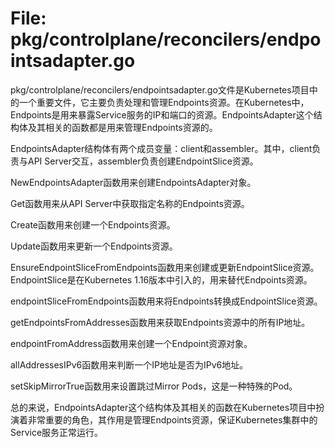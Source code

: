 # File: pkg/controlplane/reconcilers/endpointsadapter.go

pkg/controlplane/reconcilers/endpointsadapter.go文件是Kubernetes项目中的一个重要文件，它主要负责处理和管理Endpoints资源。在Kubernetes中，Endpoints是用来暴露Service服务的IP和端口的资源。EndpointsAdapter这个结构体及其相关的函数都是用来管理Endpoints资源的。

EndpointsAdapter结构体有两个成员变量：client和assembler。其中，client负责与API Server交互，assembler负责创建EndpointSlice资源。

NewEndpointsAdapter函数用来创建EndpointsAdapter对象。

Get函数用来从API Server中获取指定名称的Endpoints资源。

Create函数用来创建一个Endpoints资源。

Update函数用来更新一个Endpoints资源。

EnsureEndpointSliceFromEndpoints函数用来创建或更新EndpointSlice资源。EndpointSlice是在Kubernetes 1.16版本中引入的，用来替代Endpoints资源。

endpointSliceFromEndpoints函数用来将Endpoints转换成EndpointSlice资源。

getEndpointsFromAddresses函数用来获取Endpoints资源中的所有IP地址。

endpointFromAddress函数用来创建一个Endpoint资源对象。

allAddressesIPv6函数用来判断一个IP地址是否为IPv6地址。

setSkipMirrorTrue函数用来设置跳过Mirror Pods，这是一种特殊的Pod。

总的来说，EndpointsAdapter这个结构体及其相关的函数在Kubernetes项目中扮演着非常重要的角色，其作用是管理Endpoints资源，保证Kubernetes集群中的Service服务正常运行。

